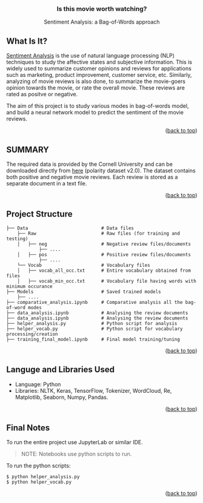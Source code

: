 <!-- PROJECT NAME -->

<br />
<div align="center">
  <h3 align="center">Is this movie worth watching?</h3>
  <p align="center">
    Sentiment Analysis: a Bag-of-Words approach
    
  </p>
</div>

<!-- ABOUT PROJECT -->
## What Is It?
<a href="https://en.wikipedia.org/wiki/Sentiment_analysis#:~:text=Sentiment%20analysis%20(also%20known%20as,affective%20states%20and%20subjective%20information.">Sentiment Analysis</a> is the use of natural language processing (NLP) techniques to study the affective states and subjective information. This is widely used to summarize customer opinions and reviews for applications such as marketing, product improvement, customer service, etc. Similarly, analyzing of movie reviews is also done, to summarize the movie-goers opinion towards the movie, or rate the overall movie. These reviews are rated as positve or negative.

The aim of this project is to study various modes in bag-of-words model, and build a neural network model to predict the sentiment of the movie reviews.

<p align="right">(<a href="#top">back to top</a>)</p>


<!-- PROJECT SUMMARY -->
## SUMMARY
The required data is provided by the Cornell University and can be downloaded directly from <a href="https://www.cs.cornell.edu/people/pabo/movie-review-data/">here</a> (polarity dataset v2.0). The dataset contains both positive and negative movie reviews. Each review is stored as a separate document in a text file.


<p align="right">(<a href="#top">back to top</a>)</p>



<!-- Project Structure -->
## Project Structure
```
├── Data                           # Data files
    ├── Raw                        # Raw files (for training and testing)
    │   ├── neg                    # Negative review files/documents
            ├── .... 
    │   ├── pos                    # Positive review files/documents
            ├── ....
    └── Vocab                      # Vocabulary files
    │   ├── vocab_all_occ.txt      # Entire vocabulary obtained from files
    │   ├── vocab_min_occ.txt      # Vocabulary file having words with minimum occurance
├── Models                         # Saved trained models
    ├── ....                        
├── comparative_analysis.ipynb     # Comparative analysis all the bag-of-word modes
├── data_analysis.ipynb            # Analysing the review documents
├── data_analysis.ipynb            # Analysing the review documents
├── helper_analysis.py             # Python script for analysis
├── helper_vocab.py                # Python script for vocabulary processing/creation
├── training_final_model.ipynb     # Final model training/tuning
```

<p align="right">(<a href="#top">back to top</a>)</p>


<!-- Tools and Libraries Used -->
## Languge and Libraries Used

*   Language: Python
*   Libraries: NLTK, Keras, TensorFlow, Tokenizer, WordCloud, Re, Matplotlib, Seaborn, Numpy, Pandas.

<p align="right">(<a href="#top">back to top</a>)</p>

<!-- Final Notes -->
## Final Notes
To run the entire project use JupyterLab or similar IDE.

> NOTE: Notebooks use python scripts to run.

To run the python scripts:
```
$ python helper_analysis.py
$ python helper_vocab.py
```

<p align="right">(<a href="#top">back to top</a>)</p>
